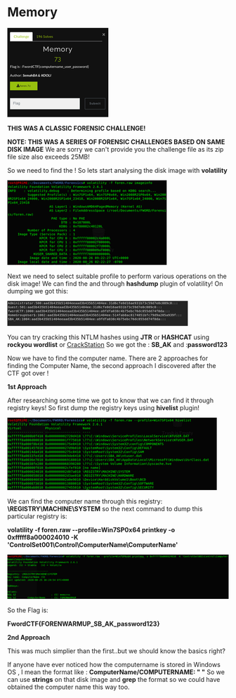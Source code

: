 # Memory

![](./Images/Memory.png)


**THIS WAS A CLASSIC FORENSIC CHALLENGE!**


**NOTE: THIS WAS A SERIES OF FORENSIC CHALLENGES BASED ON SAME DISK IMAGE** We are sorry we can't provide you the challenge file as its zip file size also exceeds 25MB!

So we need to find the <HOSTNAME><USER><PASSWORD>! So lets start analysing the disk image with **volatility**

![](./Images/1.png)

Next we need to select suitable profile to perform various operations on the disk image! 
We can find the <USER> and <PASSWORD> through **hashdump** plugin of volatility! On dumping we got this:
  
  
![](./Images/2.png)

You can try cracking this NTLM hashes using **JTR** or **HASHCAT** using **rockyou wordlist** or [CrackStation](https://crackstation.net/)
So we got the <USER>: **SB_AK** and <PASSWORD>:**password123**
  
 Now we have to find the computer name. There are 2 approaches for finding the Computer Name, the second approach I discovered after the CTF got over !
 
 **1st Approach**
 
 After researching some time we got to know that we can find it through registry keys! So first dump the registry keys using **hivelist** plugin!
 
 ![](./Images/3.png)
 
 We can find the computer name through this registry: **\REGISTRY\MACHINE\SYSTEM** so the next command to dump this particular registry is:
 
 **volatility -f foren.raw --profile=Win7SP0x64 printkey -o 0xfffff8a000024010 -K 'ControlSet001\Control\ComputerName\ComputerName'**

![](./Images/4.png)

So the Flag is:

**FwordCTF{FORENWARMUP_SB_AK_password123}**


**2nd Approach**

This was much simplier than the first..but we should know the basics right?

If anyone have ever noticed how the computername is stored in Windows OS , I mean the format like : **ComputerName/COMPUTERNAME: " "**
So we can use **strings** on that disk image and **grep** the format so we could have obtained the computer name this way too.
 
 
 
 
 
 

